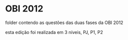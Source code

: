 # OBI 2012

folder contendo as questões das duas fases da OBI 2012

esta edição foi realizada em 3 níveis, PJ, P1, P2
